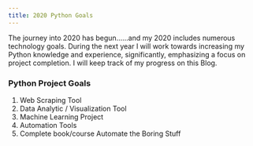 ```yaml
---
title: 2020 Python Goals
---
```

The journey into 2020 has begun......and my 2020 includes numerous technology goals. During the next year I will work towards increasing my Python knowledge and experience, significantly, emphasizing a focus on project completion. I will keep track of my progress on this Blog. 

### Python Project Goals
1. Web Scraping Tool
2. Data Analytic / Visualization Tool
3. Machine Learning Project
4. Automation Tools
5. Complete book/course Automate the Boring Stuff
